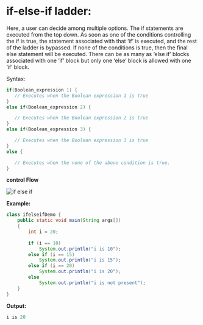 

# if-else-if ladder: 

Here, a user can decide among multiple options. The if statements are executed from the top down. As soon as one of the conditions controlling the if is true, the statement associated with that ‘if’ is executed, and the rest of the ladder is bypassed. If none of the conditions is true, then the final else statement will be executed. There can be as many as ‘else if’ blocks associated with one ‘if’ block but only one ‘else’ block is allowed with one ‘if’ block.

Syntax:
~~~java
if(Boolean_expression 1) {
   // Executes when the Boolean expression 1 is true
}
else if(Boolean_expression 2) {

   // Executes when the Boolean expression 2 is true
}
else if(Boolean_expression 3) {

   // Executes when the Boolean expression 3 is true
}
else {

   // Executes when the none of the above condition is true.
}
~~~
**control Flow**

![if else if](https://github.com/rhushikesh2000/JAVA_TUTORIAL_/assets/124034778/94eaffdf-2716-411e-b5ca-2866804d2c58)



**Example:**
~~~java
class ifelseifDemo {
    public static void main(String args[])
    {
        int i = 20;
 
        if (i == 10)
            System.out.println("i is 10");
        else if (i == 15)
            System.out.println("i is 15");
        else if (i == 20)
            System.out.println("i is 20");
        else
            System.out.println("i is not present");
    }
}
~~~
**Output:**
~~~java
i is 20
~~~
